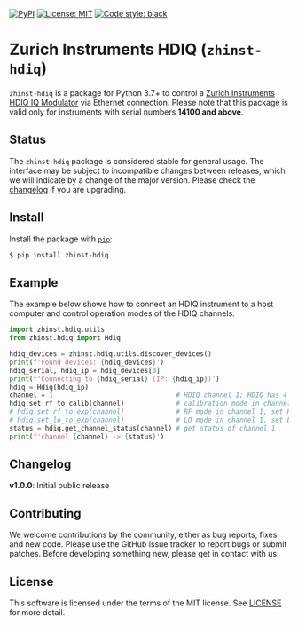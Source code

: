[![PyPI](https://img.shields.io/pypi/v/zhinst-hdiq.svg)](https://pypi.python.org/pypi/zhinst-hdiq)
[![License: MIT](https://img.shields.io/badge/License-MIT-yellow.svg)](https://opensource.org/licenses/MIT)
[![Code style: black](https://img.shields.io/badge/code%20style-black-000000.svg)](https://github.com/ambv/black)

# Zurich Instruments HDIQ (`zhinst-hdiq`)

`zhinst-hdiq` is a package for Python 3.7+ to control a [Zurich Instruments HDIQ IQ Modulator](https://www.zhinst.com/products/hdiq-iq-modulator) via Ethernet connection. Please note that this package is valid only for instruments with serial numbers **14100 and above**.

## Status
The `zhinst-hdiq` package is considered stable for general usage. The interface may be subject to incompatible changes between releases, which we will indicate by a change of the major version. Please check the [changelog](#changelog) if you are upgrading.

## Install
Install the package with [`pip`](https://packaging.python.org/tutorials/installing-packages/):

```sh
$ pip install zhinst-hdiq
```

## Example
The example below shows how to connect an HDIQ instrument to a host computer and control operation modes of the HDIQ channels.

```python
import zhinst.hdiq.utils
from zhinst.hdiq import Hdiq

hdiq_devices = zhinst.hdiq.utils.discover_devices()
print(f'Found devices: {hdiq_devices}')
hdiq_serial, hdiq_ip = hdiq_devices[0]
print(f'Connecting to {hdiq_serial} (IP: {hdiq_ip})')
hdiq = Hdiq(hdiq_ip)
channel = 1                               # HDIQ channel 1; HDIQ has 4 channels: 1, 2, 3, 4
hdiq.set_rf_to_calib(channel)             # calibration mode in channel 1, set RF to Calib. port
# hdiq.set_rf_to_exp(channel)             # RF mode in channel 1, set RF to Exp. port
# hdiq.set_lo_to_exp(channel)             # LO mode in channel 1, set LO to Exp. port
status = hdiq.get_channel_status(channel) # get status of channel 1
print(f'channel {channel} -> {status}')
```

## Changelog

**v1.0.0**: Initial public release
## Contributing
We welcome contributions by the community, either as bug reports, fixes and new code. Please use the GitHub issue tracker to report bugs or submit patches. Before developing something new, please get in contact with us.

## License
This software is licensed under the terms of the MIT license. See [LICENSE](./LICENSE) for more detail.
